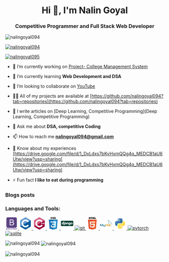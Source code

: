 <h1 align="center">Hi 👋, I'm Nalin Goyal</h1>
<h3 align="center">Competitive Programmer and Full Stack Web Developer</h3>

<p align="left"> <img src="https://komarev.com/ghpvc/?username=nalingoyal094&label=Profile%20views&color=0e75b6&style=flat" alt="nalingoyal094" /> </p>

<p align="left"> <a href="https://github.com/ryo-ma/github-profile-trophy"><img src="https://github-profile-trophy.vercel.app/?username=nalingoyal094" alt="nalingoyal094" /></a> </p>

<p align="left"> <a href="https://twitter.com/nalingoyal095" target="blank"><img src="https://img.shields.io/twitter/follow/nalingoyal095?logo=twitter&style=for-the-badge" alt="nalingoyal095" /></a> </p>

- 🔭 I’m currently working on [Project- College Management System](https://github.com/nalingoyal094/College_Management_System)

- 🌱 I’m currently learning **Web Development and DSA**

- 👯 I’m looking to collaborate on [YouTube](https://www.youtube.com/channel/UCsv9htb02inYHklwrOGN7kQ)

- 👨‍💻 All of my projects are available at [https://github.com/nalingoyal094?tab=repositories](https://github.com/nalingoyal094?tab=repositories)

- 📝 I write articles on [Deep Learning, Competitive Programming](Deep Learning, Competitive Programming)

- 💬 Ask me about **DSA, competitive Coding**

- 📫 How to reach me **nalingoyal094@gmail.com**

- 📄 Know about my experiences [https://drive.google.com/file/d/1_DxLdxs7bKvHxmQQg4q_MEDCB1aU6Utw/view?usp=sharing](https://drive.google.com/file/d/1_DxLdxs7bKvHxmQQg4q_MEDCB1aU6Utw/view?usp=sharing)

- ⚡ Fun fact **I like to eat during programming**

### Blogs posts
<!-- BLOG-POST-LIST:START -->
<!-- BLOG-POST-LIST:END -->



<h3 align="left">Languages and Tools:</h3>
<p align="left"> <a href="https://getbootstrap.com" target="_blank"> <img src="https://raw.githubusercontent.com/devicons/devicon/master/icons/bootstrap/bootstrap-plain-wordmark.svg" alt="bootstrap" width="40" height="40"/> </a> <a href="https://www.cprogramming.com/" target="_blank"> <img src="https://raw.githubusercontent.com/devicons/devicon/master/icons/c/c-original.svg" alt="c" width="40" height="40"/> </a> <a href="https://www.w3schools.com/cpp/" target="_blank"> <img src="https://raw.githubusercontent.com/devicons/devicon/master/icons/cplusplus/cplusplus-original.svg" alt="cplusplus" width="40" height="40"/> </a> <a href="https://www.w3schools.com/css/" target="_blank"> <img src="https://raw.githubusercontent.com/devicons/devicon/master/icons/css3/css3-original-wordmark.svg" alt="css3" width="40" height="40"/> </a> <a href="https://www.djangoproject.com/" target="_blank"> <img src="https://raw.githubusercontent.com/devicons/devicon/master/icons/django/django-original.svg" alt="django" width="40" height="40"/> </a> <a href="https://git-scm.com/" target="_blank"> <img src="https://www.vectorlogo.zone/logos/git-scm/git-scm-icon.svg" alt="git" width="40" height="40"/> </a> <a href="https://www.w3.org/html/" target="_blank"> <img src="https://raw.githubusercontent.com/devicons/devicon/master/icons/html5/html5-original-wordmark.svg" alt="html5" width="40" height="40"/> </a> <a href="https://www.mysql.com/" target="_blank"> <img src="https://raw.githubusercontent.com/devicons/devicon/master/icons/mysql/mysql-original-wordmark.svg" alt="mysql" width="40" height="40"/> </a> <a href="https://www.python.org" target="_blank"> <img src="https://raw.githubusercontent.com/devicons/devicon/master/icons/python/python-original.svg" alt="python" width="40" height="40"/> </a> <a href="https://pytorch.org/" target="_blank"> <img src="https://www.vectorlogo.zone/logos/pytorch/pytorch-icon.svg" alt="pytorch" width="40" height="40"/> </a> <a href="https://www.sqlite.org/" target="_blank"> <img src="https://www.vectorlogo.zone/logos/sqlite/sqlite-icon.svg" alt="sqlite" width="40" height="40"/> </a> </p>

<p><img align="left" src="https://github-readme-stats.vercel.app/api/top-langs?username=nalingoyal094&show_icons=true&locale=en&layout=compact" alt="nalingoyal094" /></p>

<p>&nbsp;<img align="center" src="https://github-readme-stats.vercel.app/api?username=nalingoyal094&show_icons=true&locale=en" alt="nalingoyal094" /></p>

<p><img align="center" src="https://github-readme-streak-stats.herokuapp.com/?user=nalingoyal094&" alt="nalingoyal094" /></p>

